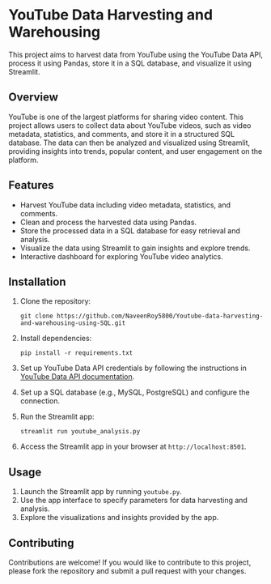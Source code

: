# YouTube Data Harvesting and Warehousing

This project aims to harvest data from YouTube using the YouTube Data API, process it using Pandas, store it in a SQL database, and visualize it using Streamlit.

## Overview

YouTube is one of the largest platforms for sharing video content. This project allows users to collect data about YouTube videos, such as video metadata, statistics, and comments, and store it in a structured SQL database. The data can then be analyzed and visualized using Streamlit, providing insights into trends, popular content, and user engagement on the platform.

## Features

- Harvest YouTube data including video metadata, statistics, and comments.
- Clean and process the harvested data using Pandas.
- Store the processed data in a SQL database for easy retrieval and analysis.
- Visualize the data using Streamlit to gain insights and explore trends.
- Interactive dashboard for exploring YouTube video analytics.

## Installation

1. Clone the repository:

    ```
    git clone https://github.com/NaveenRoy5800/Youtube-data-harvesting-and-warehousing-using-SQL.git
    ```

2. Install dependencies:

    ```
    pip install -r requirements.txt
    ```

3. Set up YouTube Data API credentials by following the instructions in [YouTube Data API documentation](https://developers.google.com/youtube/v3/getting-started).

4. Set up a SQL database (e.g., MySQL, PostgreSQL) and configure the connection.

5. Run the Streamlit app:

    ```
    streamlit run youtube_analysis.py
    ```

6. Access the Streamlit app in your browser at `http://localhost:8501`.

## Usage

1. Launch the Streamlit app by running `youtube.py`.
2. Use the app interface to specify parameters for data harvesting and analysis.
3. Explore the visualizations and insights provided by the app.

## Contributing

Contributions are welcome! If you would like to contribute to this project, please fork the repository and submit a pull request with your changes.
